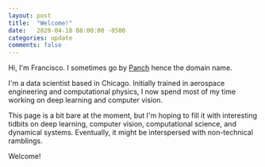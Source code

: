 ```yaml
---
layout: post
title:  "Welcome!"
date:   2020-04-18 08:00:00 -0500
categories: update
comments: false
---
```

Hi, I'm Francisco. I sometimes go by [Panch](https://en.wikipedia.org/wiki/Pancho) hence
the domain name.

I'm a data scientist based in Chicago. Initially trained in aerospace engineering and
computational physics, I now spend most of my time working on deep learning and computer
vision.

This page is a bit bare at the moment, but I'm hoping to fill it with interesting tidbits
on deep learning, computer vision, computational science, and dynamical systems. Eventually,
it might be interspersed with non-technical ramblings.

Welcome!
